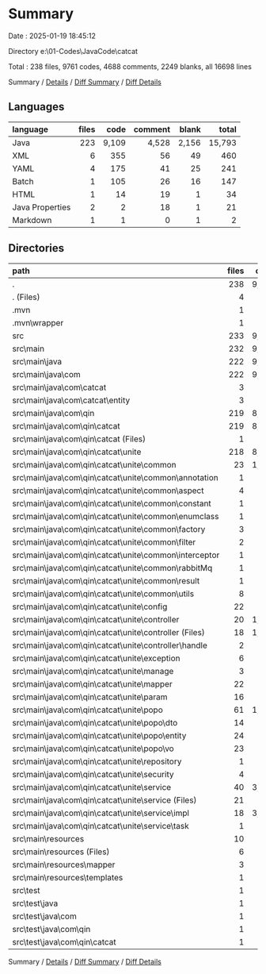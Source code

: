 # Summary

Date : 2025-01-19 18:45:12

Directory e:\\01-Codes\\JavaCode\\catcat

Total : 238 files,  9761 codes, 4688 comments, 2249 blanks, all 16698 lines

Summary / [Details](details.md) / [Diff Summary](diff.md) / [Diff Details](diff-details.md)

## Languages
| language | files | code | comment | blank | total |
| :--- | ---: | ---: | ---: | ---: | ---: |
| Java | 223 | 9,109 | 4,528 | 2,156 | 15,793 |
| XML | 6 | 355 | 56 | 49 | 460 |
| YAML | 4 | 175 | 41 | 25 | 241 |
| Batch | 1 | 105 | 26 | 16 | 147 |
| HTML | 1 | 14 | 19 | 1 | 34 |
| Java Properties | 2 | 2 | 18 | 1 | 21 |
| Markdown | 1 | 1 | 0 | 1 | 2 |

## Directories
| path | files | code | comment | blank | total |
| :--- | ---: | ---: | ---: | ---: | ---: |
| . | 238 | 9,761 | 4,688 | 2,249 | 16,698 |
| . (Files) | 4 | 368 | 78 | 53 | 499 |
| .mvn | 1 | 2 | 16 | 1 | 19 |
| .mvn\\wrapper | 1 | 2 | 16 | 1 | 19 |
| src | 233 | 9,391 | 4,594 | 2,195 | 16,180 |
| src\\main | 232 | 9,287 | 4,515 | 2,162 | 15,964 |
| src\\main\\java | 222 | 9,005 | 4,449 | 2,123 | 15,577 |
| src\\main\\java\\com | 222 | 9,005 | 4,449 | 2,123 | 15,577 |
| src\\main\\java\\com\\catcat | 3 | 47 | 75 | 24 | 146 |
| src\\main\\java\\com\\catcat\\entity | 3 | 47 | 75 | 24 | 146 |
| src\\main\\java\\com\\qin | 219 | 8,958 | 4,374 | 2,099 | 15,431 |
| src\\main\\java\\com\\qin\\catcat | 219 | 8,958 | 4,374 | 2,099 | 15,431 |
| src\\main\\java\\com\\qin\\catcat (Files) | 1 | 18 | 0 | 5 | 23 |
| src\\main\\java\\com\\qin\\catcat\\unite | 218 | 8,940 | 4,374 | 2,094 | 15,408 |
| src\\main\\java\\com\\qin\\catcat\\unite\\common | 23 | 1,148 | 465 | 264 | 1,877 |
| src\\main\\java\\com\\qin\\catcat\\unite\\common\\annotation | 1 | 13 | 22 | 6 | 41 |
| src\\main\\java\\com\\qin\\catcat\\unite\\common\\aspect | 4 | 192 | 74 | 47 | 313 |
| src\\main\\java\\com\\qin\\catcat\\unite\\common\\constant | 1 | 24 | 14 | 6 | 44 |
| src\\main\\java\\com\\qin\\catcat\\unite\\common\\enumclass | 1 | 73 | 16 | 14 | 103 |
| src\\main\\java\\com\\qin\\catcat\\unite\\common\\factory | 3 | 45 | 24 | 13 | 82 |
| src\\main\\java\\com\\qin\\catcat\\unite\\common\\filter | 2 | 315 | 85 | 57 | 457 |
| src\\main\\java\\com\\qin\\catcat\\unite\\common\\interceptor | 1 | 12 | 25 | 9 | 46 |
| src\\main\\java\\com\\qin\\catcat\\unite\\common\\rabbitMq | 1 | 7 | 18 | 9 | 34 |
| src\\main\\java\\com\\qin\\catcat\\unite\\common\\result | 1 | 75 | 4 | 17 | 96 |
| src\\main\\java\\com\\qin\\catcat\\unite\\common\\utils | 8 | 392 | 183 | 86 | 661 |
| src\\main\\java\\com\\qin\\catcat\\unite\\config | 22 | 679 | 435 | 197 | 1,311 |
| src\\main\\java\\com\\qin\\catcat\\unite\\controller | 20 | 1,441 | 537 | 288 | 2,266 |
| src\\main\\java\\com\\qin\\catcat\\unite\\controller (Files) | 18 | 1,340 | 488 | 261 | 2,089 |
| src\\main\\java\\com\\qin\\catcat\\unite\\controller\\handle | 2 | 101 | 49 | 27 | 177 |
| src\\main\\java\\com\\qin\\catcat\\unite\\exception | 6 | 77 | 8 | 25 | 110 |
| src\\main\\java\\com\\qin\\catcat\\unite\\manage | 3 | 219 | 89 | 39 | 347 |
| src\\main\\java\\com\\qin\\catcat\\unite\\mapper | 22 | 246 | 121 | 99 | 466 |
| src\\main\\java\\com\\qin\\catcat\\unite\\param | 16 | 149 | 163 | 59 | 371 |
| src\\main\\java\\com\\qin\\catcat\\unite\\popo | 61 | 1,223 | 798 | 377 | 2,398 |
| src\\main\\java\\com\\qin\\catcat\\unite\\popo\\dto | 14 | 165 | 136 | 60 | 361 |
| src\\main\\java\\com\\qin\\catcat\\unite\\popo\\entity | 24 | 684 | 381 | 206 | 1,271 |
| src\\main\\java\\com\\qin\\catcat\\unite\\popo\\vo | 23 | 374 | 281 | 111 | 766 |
| src\\main\\java\\com\\qin\\catcat\\unite\\repository | 1 | 0 | 45 | 9 | 54 |
| src\\main\\java\\com\\qin\\catcat\\unite\\security | 4 | 192 | 37 | 48 | 277 |
| src\\main\\java\\com\\qin\\catcat\\unite\\service | 40 | 3,566 | 1,676 | 689 | 5,931 |
| src\\main\\java\\com\\qin\\catcat\\unite\\service (Files) | 21 | 420 | 761 | 207 | 1,388 |
| src\\main\\java\\com\\qin\\catcat\\unite\\service\\impl | 18 | 3,091 | 900 | 468 | 4,459 |
| src\\main\\java\\com\\qin\\catcat\\unite\\service\\task | 1 | 55 | 15 | 14 | 84 |
| src\\main\\resources | 10 | 282 | 66 | 39 | 387 |
| src\\main\\resources (Files) | 6 | 241 | 46 | 36 | 323 |
| src\\main\\resources\\mapper | 3 | 27 | 1 | 2 | 30 |
| src\\main\\resources\\templates | 1 | 14 | 19 | 1 | 34 |
| src\\test | 1 | 104 | 79 | 33 | 216 |
| src\\test\\java | 1 | 104 | 79 | 33 | 216 |
| src\\test\\java\\com | 1 | 104 | 79 | 33 | 216 |
| src\\test\\java\\com\\qin | 1 | 104 | 79 | 33 | 216 |
| src\\test\\java\\com\\qin\\catcat | 1 | 104 | 79 | 33 | 216 |

Summary / [Details](details.md) / [Diff Summary](diff.md) / [Diff Details](diff-details.md)